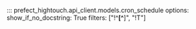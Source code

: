 ::: prefect_hightouch.api_client.models.cron_schedule
    options:
      show_if_no_docstring: True
      filters: ["!^__[^__]", "!T"]